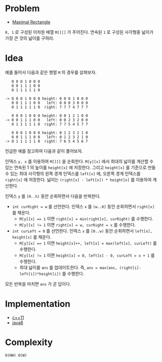 # Problem

* [Maximal Rectangle](https://leetcode.com/problems/maximal-rectangle/)

`0, 1` 로 구성된 이차원 배열 `M[][]` 가 주어진다. 연속된 `1` 로 구성된
사각형중 넓이가 가장 큰 것의 넓이를 구하라.

# Idea

예를 들어서 다음과 같은 행렬 `M` 의 경우를 살펴보자.

```
   0 0 0 1 0 0 0 
   0 0 1 1 1 0 0 
   0 1 1 1 1 1 0

-> 0 0 0 1 0 0 0 height: 0 0 0 1 0 0 0 
   0 0 1 1 1 0 0   left: 0 0 0 3 0 0 0 
   0 1 1 1 1 1 0  right: 7 7 7 4 7 7 7

   0 0 0 1 0 0 0 height: 0 0 1 2 1 0 0
-> 0 0 1 1 1 0 0   left: 0 0 2 3 2 0 0
   0 1 1 1 1 1 0  right: 7 7 5 4 5 7 7

   0 0 0 1 0 0 0 height: 0 1 2 3 2 1 0 
   0 0 1 1 1 0 0   left: 0 1 2 3 2 1 0
-> 0 1 1 1 1 1 0  right: 7 6 5 4 5 6 7
```

언급한 예를 참고하여 다음과 같이 풀어보자.

인덱스 `y, x` 를 이용하여 `M[][]` 을 순회한다. `M[y][x]` 에서 최대의
넓이를 계산할 수 있는 연속된 1 의 높이를 `height[x]` 에
저장한다. 그리고 `height[x]` 를 기준으로 만들 수 있는 최대 사각형의
왼쪽 경계 인덱스를 `left[x]` 에, 오른쪽 경계 인덱스를 `right[x]` 에
저장한다. 넓이는 `(right[x] - left[x]) * height[x]` 를 이용하여
계산한다.

인덱스 `y` 를 `[0..h)` 동안 순회하면서 다음을 반복한다.
* `int curRight = w` 를 선언한다. 인덱스 `x` 를 `(w..0]` 동안
  순회하면서 `right[x]` 를 채운다.
  * `M[y][x] == 1` 이면 `right[x] = min(right[x], curRight)` 를
    수행한다.
  * `M[y][x] != 1` 이면 `right[x] = w, curRight = x` 를 수행한다.
* `int curLeft = 0` 를 선언한다. 인덱스 `x` 를 `[0..w)` 동안
  순회하면서 `left[x], height[x]` 를 채운다.
  * `M[y][x] == 1` 이면 `height[x]++, left[x] = max(left[x], curLeft)`
    를 수행한다.
  * `M[y][x] != 1` 이면 `height[x] = 0, left[x] - 0, curLeft = x + 1`
    를 수행한다.
  * 최대 넓이를 `ans` 를 업데이트한다. 즉, `ans = max(ans,
    (right[i]-left[i])*height[i])` 를 수행한다.

모든 반복을 마치면 `ans` 가 곧 답이다.

# Implementation

* [c++11](a.cpp)
* [java8](Solution.java)

# Complexity

```
O(HW) O(W)
```
